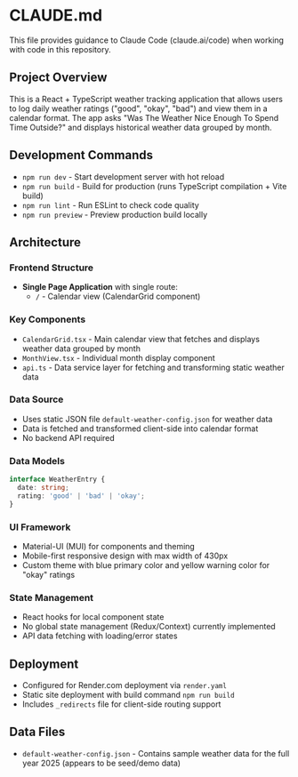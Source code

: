 # CLAUDE.md

This file provides guidance to Claude Code (claude.ai/code) when working with code in this repository.

## Project Overview

This is a React + TypeScript weather tracking application that allows users to log daily weather ratings ("good", "okay", "bad") and view them in a calendar format. The app asks "Was The Weather Nice Enough To Spend Time Outside?" and displays historical weather data grouped by month.

## Development Commands

- `npm run dev` - Start development server with hot reload
- `npm run build` - Build for production (runs TypeScript compilation + Vite build)
- `npm run lint` - Run ESLint to check code quality
- `npm run preview` - Preview production build locally

## Architecture

### Frontend Structure
- **Single Page Application** with single route:
  - `/` - Calendar view (CalendarGrid component)

### Key Components
- `CalendarGrid.tsx` - Main calendar view that fetches and displays weather data grouped by month
- `MonthView.tsx` - Individual month display component
- `api.ts` - Data service layer for fetching and transforming static weather data

### Data Source
- Uses static JSON file `default-weather-config.json` for weather data
- Data is fetched and transformed client-side into calendar format
- No backend API required

### Data Models
```typescript
interface WeatherEntry {
  date: string;
  rating: 'good' | 'bad' | 'okay';
}
```

### UI Framework
- Material-UI (MUI) for components and theming
- Mobile-first responsive design with max width of 430px
- Custom theme with blue primary color and yellow warning color for "okay" ratings

### State Management
- React hooks for local component state
- No global state management (Redux/Context) currently implemented
- API data fetching with loading/error states

## Deployment

- Configured for Render.com deployment via `render.yaml`
- Static site deployment with build command `npm run build`
- Includes `_redirects` file for client-side routing support

## Data Files

- `default-weather-config.json` - Contains sample weather data for the full year 2025 (appears to be seed/demo data)